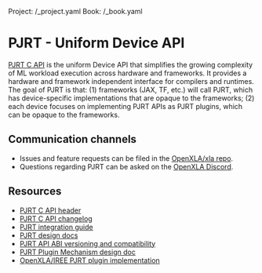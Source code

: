 Project: /_project.yaml
Book: /_book.yaml

<link rel="stylesheet" href="/site-assets/css/style.css">

# PJRT - Uniform Device API

[PJRT C API](https://github.com/openxla/xla/blob/main/xla/pjrt/c/pjrt_c_api.h) is the uniform Device API that simplifies the growing complexity of ML workload execution across hardware and frameworks. It provides a hardware and framework independent interface for compilers and runtimes. The goal of PJRT is that: (1) frameworks (JAX, TF, etc.) will call PJRT, which has device-specific implementations that are opaque to the frameworks; (2) each device focuses on implementing PJRT APIs as PJRT plugins, which can be opaque to the frameworks.

## Communication channels

* Issues and feature requests can be filed in the [OpenXLA/xla repo](https://github.com/openxla/xla).
* Questions regarding PJRT can be asked on the [OpenXLA Discord][discord].

## Resources

*   [PJRT C API header](https://github.com/openxla/xla/blob/main/xla/pjrt/c/pjrt_c_api.h)
*   [PJRT C API changelog](https://github.com/openxla/xla/blob/main/xla/pjrt/c/CHANGELOG.md)
*   [PJRT integration guide](https://github.com/openxla/xla/blob/main/xla/pjrt/c/docs/pjrt_integration_guide.md)
*   [PJRT design docs](https://drive.google.com/drive/folders/18M944-QQPk1E34qRyIjkqDRDnpMa3miN)
*   [PJRT API ABI versioning and compatibility](https://docs.google.com/document/d/1TKB5NyGtdzrpgw5mpyFjVAhJjpSNdF31T6pjPl_UT2o/edit)
*   [PJRT Plugin Mechanism design doc](https://docs.google.com/document/d/1Qdptisz1tUPGn1qFAVgCV2omnfjN01zoQPwKLdlizas/edit)
*   [OpenXLA/IREE PJRT plugin implementation](https://github.com/openxla/openxla-pjrt-plugin)


[discord]: https://discord.gg/ZKXq7b3V8A "Join on Discord"